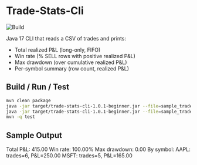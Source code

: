 # Trade-Stats-Cli

![Build](https://github.com/DanielRafla/trade-stats-cli/actions/workflows/ci.yml/badge.svg)

Java 17 CLI that reads a CSV of trades and prints:
- Total realized P&L (long-only, FIFO)
- Win rate (% SELL rows with positive realized P&L)
- Max drawdown (over cumulative realized P&L)
- Per-symbol summary (row count, realized P&L)

## Build / Run / Test
```bash
mvn clean package
java -jar target/trade-stats-cli-1.0.1-beginner.jar --file=sample_trades.csv
java -jar target/trade-stats-cli-1.0.1-beginner.jar --file=sample_trades.csv --symbol=AAPL --since=2024-01-01
mvn -q test
```
## Sample Output

Total P&L: 415.00
Win rate: 100.00%
Max drawdown: 0.00
By symbol:
  AAPL: trades=6, P&L=250.00
  MSFT: trades=5, P&L=165.00
